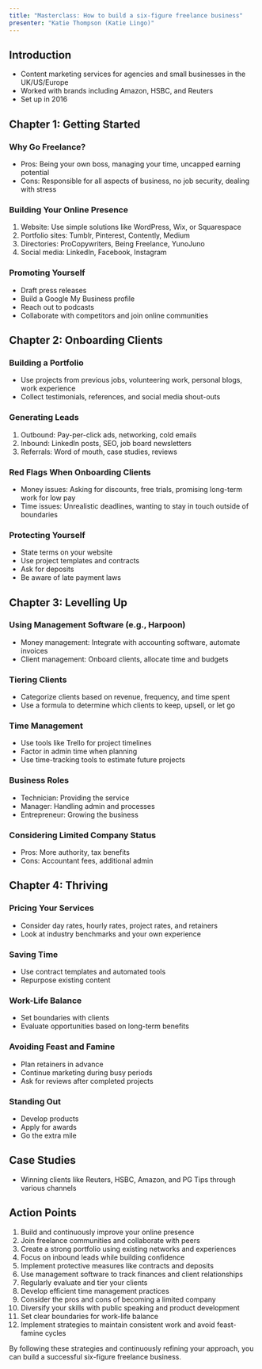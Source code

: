 ```yaml
---
title: "Masterclass: How to build a six-figure freelance business"
presenter: "Katie Thompson (Katie Lingo)"
---
```

## Introduction
- Content marketing services for agencies and small businesses in the UK/US/Europe
- Worked with brands including Amazon, HSBC, and Reuters
- Set up in 2016

## Chapter 1: Getting Started

### Why Go Freelance?
- Pros: Being your own boss, managing your time, uncapped earning potential
- Cons: Responsible for all aspects of business, no job security, dealing with stress

### Building Your Online Presence
1. Website: Use simple solutions like WordPress, Wix, or Squarespace
2. Portfolio sites: Tumblr, Pinterest, Contently, Medium
3. Directories: ProCopywriters, Being Freelance, YunoJuno
4. Social media: LinkedIn, Facebook, Instagram

### Promoting Yourself
- Draft press releases
- Build a Google My Business profile
- Reach out to podcasts
- Collaborate with competitors and join online communities

## Chapter 2: Onboarding Clients

### Building a Portfolio
- Use projects from previous jobs, volunteering work, personal blogs, work experience
- Collect testimonials, references, and social media shout-outs

### Generating Leads
1. Outbound: Pay-per-click ads, networking, cold emails
2. Inbound: LinkedIn posts, SEO, job board newsletters
3. Referrals: Word of mouth, case studies, reviews

### Red Flags When Onboarding Clients
- Money issues: Asking for discounts, free trials, promising long-term work for low pay
- Time issues: Unrealistic deadlines, wanting to stay in touch outside of boundaries

### Protecting Yourself
- State terms on your website
- Use project templates and contracts
- Ask for deposits
- Be aware of late payment laws

## Chapter 3: Levelling Up

### Using Management Software (e.g., Harpoon)
- Money management: Integrate with accounting software, automate invoices
- Client management: Onboard clients, allocate time and budgets

### Tiering Clients
- Categorize clients based on revenue, frequency, and time spent
- Use a formula to determine which clients to keep, upsell, or let go

### Time Management
- Use tools like Trello for project timelines
- Factor in admin time when planning
- Use time-tracking tools to estimate future projects

### Business Roles
- Technician: Providing the service
- Manager: Handling admin and processes
- Entrepreneur: Growing the business

### Considering Limited Company Status
- Pros: More authority, tax benefits
- Cons: Accountant fees, additional admin

## Chapter 4: Thriving

### Pricing Your Services
- Consider day rates, hourly rates, project rates, and retainers
- Look at industry benchmarks and your own experience

### Saving Time
- Use contract templates and automated tools
- Repurpose existing content

### Work-Life Balance
- Set boundaries with clients
- Evaluate opportunities based on long-term benefits

### Avoiding Feast and Famine
- Plan retainers in advance
- Continue marketing during busy periods
- Ask for reviews after completed projects

### Standing Out
- Develop products
- Apply for awards
- Go the extra mile

## Case Studies
- Winning clients like Reuters, HSBC, Amazon, and PG Tips through various channels

## Action Points

1. Build and continuously improve your online presence
2. Join freelance communities and collaborate with peers
3. Create a strong portfolio using existing networks and experiences
4. Focus on inbound leads while building confidence
5. Implement protective measures like contracts and deposits
6. Use management software to track finances and client relationships
7. Regularly evaluate and tier your clients
8. Develop efficient time management practices
9. Consider the pros and cons of becoming a limited company
10. Diversify your skills with public speaking and product development
11. Set clear boundaries for work-life balance
12. Implement strategies to maintain consistent work and avoid feast-famine cycles

By following these strategies and continuously refining your approach, you can build a successful six-figure freelance business.

